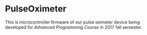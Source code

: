 # PulseOximeter

This is microcontroller firmware of our pulse oximeter device being developed for _Advanced Programming Course_ in 2017 fall semester.
